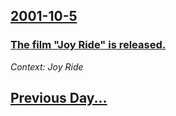 ## [2001-10-5](/news/2001/10/5/index.md)

### [ The film "Joy Ride" is released.](/news/2001/10/5/the-film-joy-ride-is-released.md)
_Context: Joy Ride_

## [Previous Day...](/news/2001/10/4/index.md)

